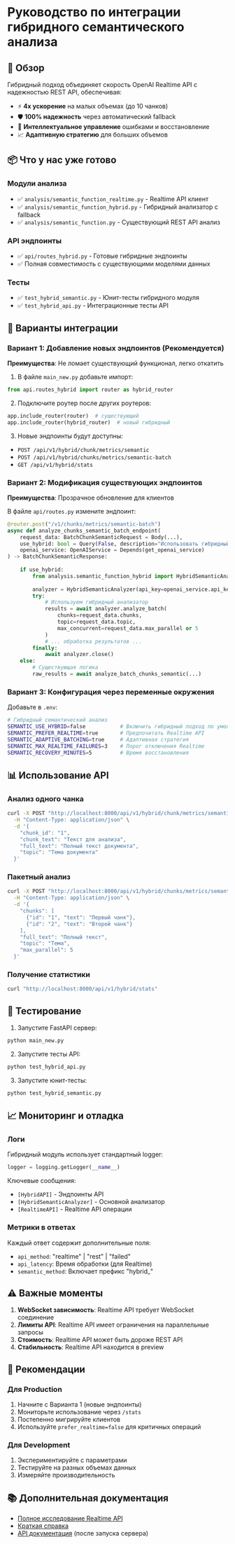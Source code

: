 # Руководство по интеграции гибридного семантического анализа

## 🎯 Обзор

Гибридный подход объединяет скорость OpenAI Realtime API с надежностью REST API, обеспечивая:
- ⚡ **4x ускорение** на малых объемах (до 10 чанков)
- 🛡️ **100% надежность** через автоматический fallback
- 🧠 **Интеллектуальное управление** ошибками и восстановление
- 📈 **Адаптивную стратегию** для больших объемов

## 📦 Что у нас уже готово

### Модули анализа
- ✅ `analysis/semantic_function_realtime.py` - Realtime API клиент
- ✅ `analysis/semantic_function_hybrid.py` - Гибридный анализатор с fallback
- ✅ `analysis/semantic_function.py` - Существующий REST API анализ

### API эндпоинты
- ✅ `api/routes_hybrid.py` - Готовые гибридные эндпоинты
- ✅ Полная совместимость с существующими моделями данных

### Тесты
- ✅ `test_hybrid_semantic.py` - Юнит-тесты гибридного модуля
- ✅ `test_hybrid_api.py` - Интеграционные тесты API

## 🚀 Варианты интеграции

### Вариант 1: Добавление новых эндпоинтов (Рекомендуется)

**Преимущества**: Не ломает существующий функционал, легко откатить

1. В файле `main_new.py` добавьте импорт:
```python
from api.routes_hybrid import router as hybrid_router
```

2. Подключите роутер после других роутеров:
```python
app.include_router(router)  # существующий
app.include_router(hybrid_router)  # новый гибридный
```

3. Новые эндпоинты будут доступны:
- `POST /api/v1/hybrid/chunk/metrics/semantic`
- `POST /api/v1/hybrid/chunks/metrics/semantic-batch`
- `GET /api/v1/hybrid/stats`

### Вариант 2: Модификация существующих эндпоинтов

**Преимущества**: Прозрачное обновление для клиентов

В файле `api/routes.py` измените эндпоинт:

```python
@router.post("/v1/chunks/metrics/semantic-batch")
async def analyze_chunks_semantic_batch_endpoint(
    request_data: BatchChunkSemanticRequest = Body(...),
    use_hybrid: bool = Query(False, description="Использовать гибридный подход"),  # НОВОЕ
    openai_service: OpenAIService = Depends(get_openai_service)
) -> BatchChunkSemanticResponse:
    
    if use_hybrid:
        from analysis.semantic_function_hybrid import HybridSemanticAnalyzer
        
        analyzer = HybridSemanticAnalyzer(api_key=openai_service.api_key)
        try:
            # Используем гибридный анализатор
            results = await analyzer.analyze_batch(
                chunks=request_data.chunks,
                topic=request_data.topic,
                max_concurrent=request_data.max_parallel or 5
            )
            # ... обработка результатов ...
        finally:
            await analyzer.close()
    else:
        # Существующая логика
        raw_results = await analyze_batch_chunks_semantic(...)
```

### Вариант 3: Конфигурация через переменные окружения

Добавьте в `.env`:
```bash
# Гибридный семантический анализ
SEMANTIC_USE_HYBRID=false           # Включить гибридный подход по умолчанию
SEMANTIC_PREFER_REALTIME=true       # Предпочитать Realtime API
SEMANTIC_ADAPTIVE_BATCHING=true     # Адаптивная стратегия
SEMANTIC_MAX_REALTIME_FAILURES=3    # Порог отключения Realtime
SEMANTIC_RECOVERY_MINUTES=5         # Время восстановления
```

## 📊 Использование API

### Анализ одного чанка
```bash
curl -X POST "http://localhost:8000/api/v1/hybrid/chunk/metrics/semantic?prefer_realtime=true" \
  -H "Content-Type: application/json" \
  -d '{
    "chunk_id": "1",
    "chunk_text": "Текст для анализа",
    "full_text": "Полный текст документа",
    "topic": "Тема документа"
  }'
```

### Пакетный анализ
```bash
curl -X POST "http://localhost:8000/api/v1/hybrid/chunks/metrics/semantic-batch" \
  -H "Content-Type: application/json" \
  -d '{
    "chunks": [
      {"id": "1", "text": "Первый чанк"},
      {"id": "2", "text": "Второй чанк"}
    ],
    "full_text": "Полный текст",
    "topic": "Тема",
    "max_parallel": 5
  }'
```

### Получение статистики
```bash
curl "http://localhost:8000/api/v1/hybrid/stats"
```

## 🧪 Тестирование

1. Запустите FastAPI сервер:
```bash
python main_new.py
```

2. Запустите тесты API:
```bash
python test_hybrid_api.py
```

3. Запустите юнит-тесты:
```bash
python test_hybrid_semantic.py
```

## 📈 Мониторинг и отладка

### Логи
Гибридный модуль использует стандартный logger:
```python
logger = logging.getLogger(__name__)
```

Ключевые сообщения:
- `[HybridAPI]` - Эндпоинты API
- `[HybridSemanticAnalyzer]` - Основной анализатор
- `[RealtimeAPI]` - Realtime API операции

### Метрики в ответах
Каждый ответ содержит дополнительные поля:
- `api_method`: "realtime" | "rest" | "failed"
- `api_latency`: Время обработки (для Realtime)
- `semantic_method`: Включает префикс "hybrid_"

## ⚠️ Важные моменты

1. **WebSocket зависимость**: Realtime API требует WebSocket соединение
2. **Лимиты API**: Realtime API имеет ограничения на параллельные запросы
3. **Стоимость**: Realtime API может быть дороже REST API
4. **Стабильность**: Realtime API находится в preview

## 🎯 Рекомендации

### Для Production
1. Начните с Варианта 1 (новые эндпоинты)
2. Мониторьте использование через `/stats`
3. Постепенно мигрируйте клиентов
4. Используйте `prefer_realtime=false` для критичных операций

### Для Development
1. Экспериментируйте с параметрами
2. Тестируйте на разных объемах данных
3. Измеряйте производительность

## 📚 Дополнительная документация

- [Полное исследование Realtime API](./realtime-api-research.md)
- [Краткая справка](./realtime-api-quick-reference.md)
- [API документация](http://localhost:8000/docs) (после запуска сервера) 